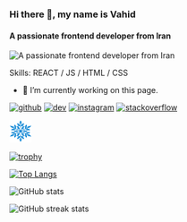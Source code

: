 ### Hi there 👋, my name is Vahid
#### A passionate frontend developer from Iran
![A passionate frontend developer from Iran](https://file.io/YmvSECqwJ7rR)


Skills: REACT / JS / HTML / CSS

- 🔭 I’m currently working on this page. 


[<img src='https://cdn.jsdelivr.net/npm/simple-icons@3.0.1/icons/github.svg' alt='github' height='40'>](https://github.com/VahidTahmasebi)  [<img src='https://cdn.jsdelivr.net/npm/simple-icons@3.0.1/icons/dev-dot-to.svg' alt='dev' height='40'>](https://dev.to/vaeid_t)  [<img src='https://cdn.jsdelivr.net/npm/simple-icons@3.0.1/icons/instagram.svg' alt='instagram' height='40'>](https://www.instagram.com/vaeid_t/)  [<img src='https://cdn.jsdelivr.net/npm/simple-icons@3.0.1/icons/stackoverflow.svg' alt='stackoverflow' height='40'>](https://stackoverflow.com/users/21166892)  

<a href='https://archiveprogram.github.com/'><img src='https://raw.githubusercontent.com/acervenky/animated-github-badges/master/assets/acbadge.gif' width='40' height='40'></a> 

[![trophy](https://github-profile-trophy.vercel.app/?username=VahidTahmasebi)](https://github.com/ryo-ma/github-profile-trophy)

[![Top Langs](https://github-readme-stats.vercel.app/api/top-langs/?username=VahidTahmasebi)](https://github.com/anuraghazra/github-readme-stats)

![GitHub stats](https://github-readme-stats.vercel.app/api?username=VahidTahmasebi&show_icons=true)  

![GitHub streak stats](https://streak-stats.demolab.com/?user=VahidTahmasebi)  



<!--
**VahidTahmasebi/VahidTahmasebi** is a ✨ _special_ ✨ repository because its `README.md` (this file) appears on your GitHub profile.

Here are some ideas to get you started:

- 🔭 I’m currently working on ...
- 🌱 I’m currently learning ...
- 👯 I’m looking to collaborate on ...
- 🤔 I’m looking for help with ...
- 💬 Ask me about ...
- 📫 How to reach me: ...
- 😄 Pronouns: ...
- ⚡ Fun fact: ...
-->
